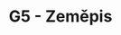---
title: G5 - Zeměpis
subject: Zeměpis
layout: subject
summary: "Přehled všech témat pro zeměpis v G5 popořadě:"
---